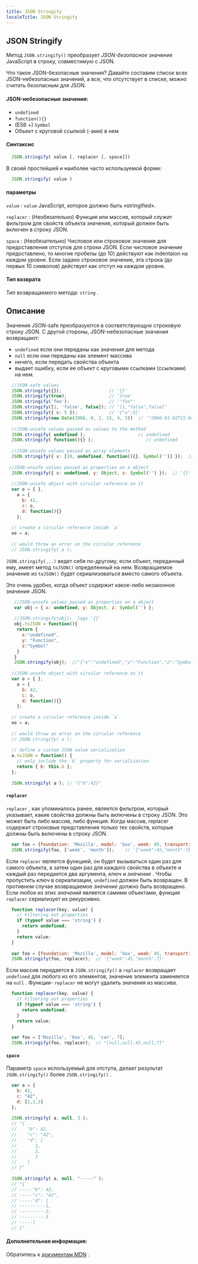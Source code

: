 ```yaml
---
title: JSON Stringify
localeTitle: JSON Stringify
---
```

## JSON Stringify

Метод `JSON.stringify()` преобразует _JSON-безопасное_ значение JavaScript в строку, совместимую с JSON.

Что такое JSON-безопасные значения? Давайте составим список всех JSON-небезопасных значений, а все, что отсутствует в списке, можно считать безопасным для JSON.

#### JSON-небезопасные значения:

*   `undefined`
*   `function(){}`
*   (ES6 +) `Symbol`
*   Объект с круговой ссылкой (-ами) в нем

#### Синтаксис

```javascript
  JSON.stringify( value [, replacer [, space]]) 
```

В своей простейшей и наиболее часто используемой форме:

```javascript
  JSON.stringify( value ) 
```

#### параметры

`value` : `value` JavaScript, которое должно быть «stringified».

`replacer` : (Необязательно) Функция или массив, который служит фильтром для свойств объекта значения, который должен быть включен в строку JSON.

`space` : (Необязательно) Числовое или строковое значение для предоставления отступов для строки JSON. Если числовое значение предоставлено, то многие пробелы (до 10) действуют как indentaion на каждом уровне. Если задано строковое значение, эта строка (до первых 10 символов) действует как отступ на каждом уровне.

#### Тип возврата

Тип возвращаемого метода: `string` .

## Описание

Значения JSON-safe преобразуются в соответствующую строковую строку JSON. С другой стороны, JSON-небезопасные значения возвращают:

*   `undefined` если они переданы как значения для метода
*   `null` если они переданы как элемент массива
*   ничего, если передать свойства объекта
*   выдает ошибку, если ее объект с круговыми ссылками (ссылками) на нем.

```javascript
  //JSON-safe values 
  JSON.stringify({});                  // '{}' 
  JSON.stringify(true);                // 'true' 
  JSON.stringify('foo');               // '"foo"' 
  JSON.stringify([1, 'false', false]); // '[1,"false",false]' 
  JSON.stringify({ x: 5 });            // '{"x":5}' 
  JSON.stringify(new Date(2006, 0, 2, 15, 4, 5))  // '"2006-01-02T15:04:05.000Z"' 
 
  //JSON-unsafe values passed as values to the method 
  JSON.stringify( undefined );                    // undefined 
  JSON.stringify( function(){} );                    // undefined 
 
  //JSON-unsafe values passed as array elements 
  JSON.stringify({ x: [10, undefined, function(){}, Symbol('')] });  // '{"x":[10,null,null,null]}' 
 
 //JSON-unsafe values passed as properties on a object 
  JSON.stringify({ x: undefined, y: Object, z: Symbol('') });  // '{}' 
 
  //JSON-unsafe object with circular reference on it 
  var o = { }, 
    a = { 
      b: 42, 
      c: o, 
      d: function(){} 
    }; 
 
  // create a circular reference inside `a` 
  oe = a; 
 
  // would throw an error on the circular reference 
  // JSON.stringify( a ); 
```

`JSON.stringify(...)` ведет себя по-другому, если объект, переданный ему, имеет метод `toJSON()` определенный на нем. Возвращаемое значение из `toJSON()` будет сериализоваться вместо самого объекта.

Это очень удобно, когда объект содержит какое-либо незаконное значение JSON.

```javascript
   //JSON-unsafe values passed as properties on a object 
   var obj = { x: undefined, y: Object, z: Symbol('') }; 
 
   //JSON.stringify(obj);  logs '{}' 
   obj.toJSON = function(){ 
    return { 
      x:"undefined", 
      y: "Function", 
      z:"Symbol" 
    } 
   } 
   JSON.stringify(obj);  //"{"x":"undefined","y":"Function","z":"Symbol"}" 
 
  //JSON-unsafe object with circular reference on it 
  var o = { }, 
    a = { 
      b: 42, 
      c: o, 
      d: function(){} 
    }; 
 
  // create a circular reference inside `a` 
  oe = a; 
 
  // would throw an error on the circular reference 
  // JSON.stringify( a ); 
 
  // define a custom JSON value serialization 
  a.toJSON = function() { 
    // only include the `b` property for serialization 
    return { b: this.b }; 
  }; 
 
  JSON.stringify( a ); // "{"b":42}" 
```

#### `replacer`

`replacer` , как упоминалось ранее, является фильтром, который указывает, какие свойства должны быть включены в строку JSON. Это может быть либо массив, либо функция. Когда массив, replacer содержит строковые представления только тех свойств, которые должны быть включены в строку JSON.

```javascript
  var foo = {foundation: 'Mozilla', model: 'box', week: 45, transport: 'car', month: 7}; 
  JSON.stringify(foo, ['week', 'month']);    // '{"week":45,"month":7}', only keep "week" and "month" properties 
```

Если `replacer` является функцией, он будет вызываться один раз для самого объекта, а затем один раз для каждого свойства в объекте и каждый раз передается два аргумента, _ключ_ и _значение_ . Чтобы пропустить _ключ_ в сериализации, `undefined` должен быть возвращен. В противном случае возвращаемое _значение_ должно быть возвращено. Если любое из этих _значений_ является самими объектами, функция `replacer` сериализует их рекурсивно.

```javascript
  function replacer(key, value) { 
    // Filtering out properties 
    if (typeof value === 'string') { 
      return undefined; 
    } 
    return value; 
  } 
 
  var foo = {foundation: 'Mozilla', model: 'box', week: 45, transport: 'car', month: 7}; 
  JSON.stringify(foo, replacer);  // '{"week":45,"month":7}' 
```

Если массив передается в `JSON.stringify()` а `replacer` возвращает `undefined` для любого из его элементов, значение элемента заменяется на `null` . Функции- `replacer` не могут удалить значения из массива.

```javascript
  function replacer(key, value) { 
    // Filtering out properties 
    if (typeof value === 'string') { 
      return undefined; 
    } 
    return value; 
  } 
 
  var foo = ['Mozilla', 'box', 45, 'car', 7]; 
  JSON.stringify(foo, replacer);  // "[null,null,45,null,7]" 
```

#### `space`

Параметр `space` используемый для отступа, делает результат `JSON.stringify()` более `JSON.stringify()` .

```javascript
  var a = { 
    b: 42, 
    c: "42", 
    d: [1,2,3] 
  }; 
 
  JSON.stringify( a, null, 3 ); 
  // "{ 
  //    "b": 42, 
  //    "c": "42", 
  //    "d": [ 
  //       1, 
  //       2, 
  //       3 
  //    ] 
  // }" 
 
  JSON.stringify( a, null, "-----" ); 
  // "{ 
  // -----"b": 42, 
  // -----"c": "42", 
  // -----"d": [ 
  // ----------1, 
  // ----------2, 
  // ----------3 
  // -----] 
  // }" 
```

#### Дополнительная информация:

Обратитесь к [документам MDN](https://developer.mozilla.org/en-US/docs/Web/JavaScript/Reference/Global_Objects/JSON/stringify) .